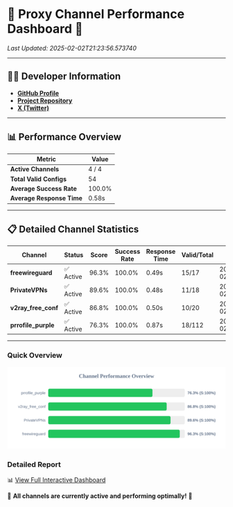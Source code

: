 # 🌟 Proxy Channel Performance Dashboard 🌟

_Last Updated: 2025-02-02T21:23:56.573740_

---

## 👩‍💻 Developer Information

- **[GitHub Profile](https://github.com/4n0nymou3)**  
- **[Project Repository](https://github.com/4n0nymou3/multi-proxy-config-fetcher)**  
- **[X (Twitter)](https://x.com/4n0nymou3)**  

---

## 📊 Performance Overview

| Metric                | Value       |
|-----------------------|-------------|
| **Active Channels**   | 4 / 4       |
| **Total Valid Configs** | 54          |
| **Average Success Rate** | 100.0%      |
| **Average Response Time** | 0.58s       |

---

## 📋 Detailed Channel Statistics

| Channel          | Status     | Score  | Success Rate | Response Time | Valid/Total | Last Success               |
|------------------|------------|--------|--------------|---------------|-------------|----------------------------|
| **freewireguard**  | ✅ Active  | 96.3%  | 100.0% | 0.49s         | 15/17       | 2025-02-02T21:23:56.571830 |
| **PrivateVPNs**  | ✅ Active  | 89.6%  | 100.0% | 0.48s         | 11/18       | 2025-02-02T21:23:56.053268 |
| **v2ray_free_conf**  | ✅ Active  | 86.8%  | 100.0% | 0.50s         | 10/20       | 2025-02-02T21:23:55.538170 |
| **prrofile_purple**  | ✅ Active  | 76.3%  | 100.0% | 0.87s         | 18/112       | 2025-02-02T21:23:54.964269 |

---

### Quick Overview
<div align="center">
  <a href="https://raw.githubusercontent.com/nullluser/NullRepo/refs/heads/main/assets/channel_stats_chart.svg">
    <img src="https://raw.githubusercontent.com/nullluser/NullRepo/refs/heads/main/assets/channel_stats_chart.svg" alt="Source Performance Statistics" width="800">
  </a>
</div>

### Detailed Report
📊 [View Full Interactive Dashboard](https://htmlpreview.github.io/?https://github.com/nullluser/NullRepo/blob/main/assets/performance_report.html)

🎉 **All channels are currently active and performing optimally!** 🎉
